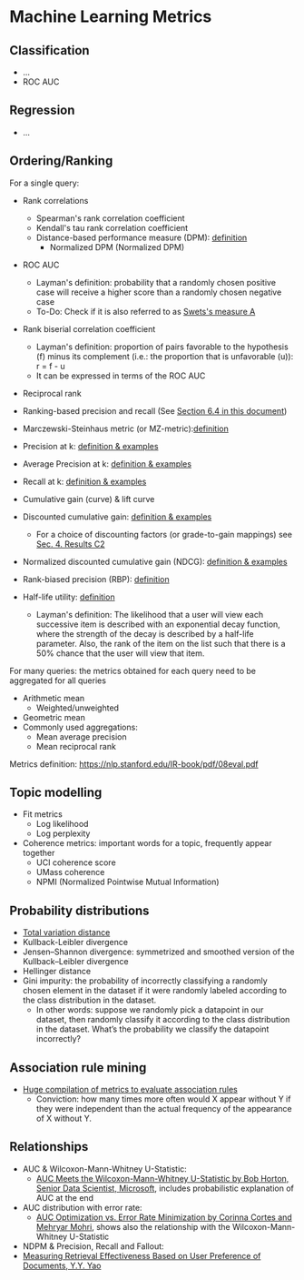 
# Machine Learning Metrics
## Classification
- ...
- ROC AUC

## Regression
- ...

## Ordering/Ranking

For a single query:
- Rank correlations
  - Spearman's rank correlation coefficient
  - Kendall's tau rank correlation coefficient
  - Distance-based performance measure (DPM): [definition](https://core.ac.uk/download/pdf/191177829.pdf)
    - Normalized DPM (Normalized DPM)
- ROC AUC
  - Layman's definition: probability that a randomly chosen positive case will receive a higher score than a randomly chosen negative case
  - To-Do: Check if it is also referred to as [Swets's measure A](https://apps.dtic.mil/dtic/tr/fulltext/u2/656340.pdf) 
- Rank biserial correlation coefficient
  - Layman's definition: proportion of pairs favorable to the hypothesis (f) minus its complement (i.e.: the proportion that is unfavorable (u)): r = f - u
  - It can be expressed in terms of the ROC AUC
- Reciprocal rank
- Ranking-based precision and recall (See [Section 6.4 in this document](https://core.ac.uk/download/pdf/191177829.pdf))
- Marczewski-Steinhaus metric (or MZ-metric):[definition](http://matwbn.icm.edu.pl/ksiazki/cm/cm6/cm6141.pdf)


- Precision at k: [definition & examples](https://ils.unc.edu/courses/2013_spring/inls509_001/lectures/10-EvaluationMetrics.pdf)
- Average Precision at k: [definition & examples](https://ils.unc.edu/courses/2013_spring/inls509_001/lectures/10-EvaluationMetrics.pdf)
- Recall at k: [definition & examples](https://ils.unc.edu/courses/2013_spring/inls509_001/lectures/10-EvaluationMetrics.pdf)
- Cumulative gain (curve) & lift curve
- Discounted cumulative gain: [definition & examples](https://ils.unc.edu/courses/2013_spring/inls509_001/lectures/10-EvaluationMetrics.pdf)
  - For a choice of discounting factors (or grade-to-gain mappings) see [Sec. 4. Results C2](http://ir.ii.uam.es/pubs/irj2020.pdf)
- Normalized discounted cumulative gain (NDCG): [definition & examples](https://ils.unc.edu/courses/2013_spring/inls509_001/lectures/10-EvaluationMetrics.pdf)
- Rank-biased precision (RBP): [definition](https://dl.acm.org/doi/10.1145/1416950.1416952)
- Half-life utility: [definition](https://doi.org/10.1145/963770.963772)
  - Layman's definition: The likelihood that a user will view each successive item is described with an exponential decay function, where the strength of the decay is described by a half-life parameter. Also, the rank of the item on the list such that there is a 50% chance that the user will view that item.

For many queries: the metrics obtained for each query need to be aggregated for all queries
- Arithmetic mean
  - Weighted/unweighted 
- Geometric mean
- Commonly used aggregations:
  - Mean average precision
  - Mean reciprocal rank

Metrics definition: https://nlp.stanford.edu/IR-book/pdf/08eval.pdf

## Topic modelling
- Fit metrics
  - Log likelihood
  - Log perplexity 
- Coherence metrics: important words for a topic, frequently appear together 
  - UCI coherence score
  - UMass coherence
  - NPMI (Normalized Pointwise Mutual Information)

## Probability distributions
- [Total variation distance](https://en.wikipedia.org/wiki/Total_variation_distance_of_probability_measures)
- Kullback-Leibler divergence
- Jensen–Shannon divergence: symmetrized and smoothed version of the Kullback–Leibler divergence
- Hellinger distance
- Gini impurity: the probability of incorrectly classifying a randomly chosen element in the dataset if it were randomly labeled according to the class distribution in the dataset.
  - In other words: suppose we randomly pick a datapoint in our dataset, then randomly classify it according to the class distribution in the dataset. What’s the probability we classify the datapoint incorrectly?

## Association rule mining
- [Huge compilation of metrics to evaluate association rules](https://michael.hahsler.net/research/association_rules/measures.html)
  - Conviction: how many times more often would X appear without Y if they were independent than the actual frequency of the appearance of X without Y. 

## Relationships
- AUC & Wilcoxon-Mann-Whitney U-Statistic:
  - [AUC Meets the Wilcoxon-Mann-Whitney U-Statistic by Bob Horton, Senior Data Scientist, Microsoft](https://blog.revolutionanalytics.com/2017/03/auc-meets-u-stat.html), includes probabilistic explanation of AUC at the end
- AUC distribution with error rate:
  - [AUC Optimization vs. Error Rate Minimization by Corinna Cortes and Mehryar Mohri](https://papers.nips.cc/paper/2518-auc-optimization-vs-error-rate-minimization.pdf), shows also the relationship with the Wilcoxon-Mann-Whitney U-Statistic 
- NDPM & Precision, Recall and Fallout:
 - [Measuring Retrieval Effectiveness Based on User Preference of Documents, Y.Y. Yao](https://core.ac.uk/download/pdf/191177829.pdf)
